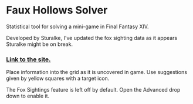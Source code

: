 # Faux Hollows Solver
Statistical tool for solving a mini-game in Final Fantasy XIV.

Developed by Sturalke, I've updated the fox sighting data as it appears Sturalke might be on break.

### [Link to the site.](https://resech.github.io/fauxhollows/)

Place information into the grid as it is uncovered in game. Use suggestions given by yellow squares with a target icon.

The Fox Sightings feature is left off by default. Open the Advanced drop down to enable it.
